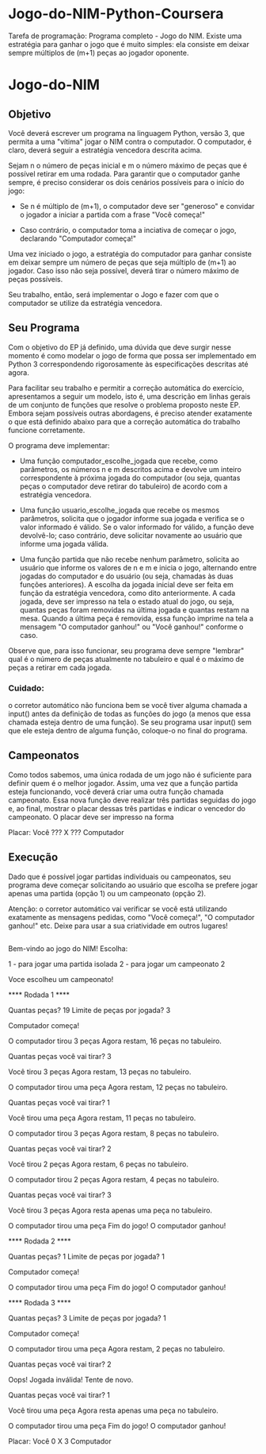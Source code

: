 # Jogo-do-NIM-Python-Coursera
Tarefa de programação: Programa completo - Jogo do NIM. Existe uma estratégia para ganhar o jogo que é muito simples: ela consiste em deixar sempre múltiplos de (m+1) peças ao jogador oponente.

# Jogo-do-NIM

## Objetivo

Você deverá escrever um programa na linguagem Python, versão 3, que permita a uma "vítima" jogar o NIM contra o computador. O computador, é claro, deverá seguir a estratégia vencedora descrita acima.

Sejam n o número de peças inicial e m o número máximo de peças que é possível retirar em uma rodada. Para garantir que o computador ganhe sempre, é preciso considerar os dois cenários possíveis para o início do jogo:

* Se n é múltiplo de (m+1), o computador deve ser "generoso" e convidar o jogador a iniciar a partida com a frase "Você começa!"

* Caso contrário, o computador toma a inciativa de começar o jogo, declarando "Computador começa!"

Uma vez iniciado o jogo, a estratégia do computador para ganhar consiste em deixar sempre um número de peças que seja múltiplo de (m+1) ao jogador. Caso isso não seja possível, deverá tirar o número máximo de peças possíveis.

Seu trabalho, então, será implementar o Jogo e fazer com que o computador se utilize da estratégia vencedora.

## Seu Programa
Com o objetivo do EP já definido, uma dúvida que deve surgir nesse momento é como modelar o jogo de forma que possa ser implementado em Python 3 correspondendo rigorosamente às especificações descritas até agora.

Para facilitar seu trabalho e permitir a correção automática do exercício, apresentamos a seguir um modelo, isto é, uma descrição em linhas gerais de um conjunto de funções que resolve o problema proposto neste EP. Embora sejam possíveis outras abordagens, é preciso atender exatamente o que está definido abaixo para que a correção automática do trabalho funcione corretamente.

O programa deve implementar:

* Uma função computador_escolhe_jogada que recebe, como parâmetros, os números n e m descritos acima e devolve um inteiro correspondente à próxima jogada do computador (ou seja, quantas peças o computador deve retirar do tabuleiro) de acordo com a estratégia vencedora.

* Uma função usuario_escolhe_jogada que recebe os mesmos parâmetros, solicita que o jogador informe sua jogada e verifica se o valor informado é válido. Se o valor informado for válido, a função deve devolvê-lo; caso contrário, deve solicitar novamente ao usuário que informe uma jogada válida.

* Uma função partida que não recebe nenhum parâmetro, solicita ao usuário que informe os valores de n e m e inicia o jogo, alternando entre jogadas do computador e do usuário (ou seja, chamadas às duas funções anteriores). A escolha da jogada inicial deve ser feita em função da estratégia vencedora, como dito anteriormente. A cada jogada, deve ser impresso na tela o estado atual do jogo, ou seja, quantas peças foram removidas na última jogada e quantas restam na mesa. Quando a última peça é removida, essa função imprime na tela a mensagem "O computador ganhou!" ou "Você ganhou!" conforme o caso.

Observe que, para isso funcionar, seu programa deve sempre "lembrar" qual é o número de peças atualmente no tabuleiro e qual é o máximo de peças a retirar em cada jogada.

### Cuidado: 
o corretor automático não funciona bem se você tiver alguma chamada a input() antes da definição de todas as funções do jogo (a menos que essa chamada esteja dentro de uma função). Se seu programa usar input() sem que ele esteja dentro de alguma função, coloque-o no final do programa.

## Campeonatos
Como todos sabemos, uma única rodada de um jogo não é suficiente para definir quem é o melhor jogador. Assim, uma vez que a função partida esteja funcionando, você deverá criar uma outra função chamada campeonato. Essa nova função deve realizar três partidas seguidas do jogo e, ao final, mostrar o placar dessas três partidas e indicar o vencedor do campeonato. O placar deve ser impresso na forma

Placar: Você ??? X ??? Computador

## Execução
Dado que é possível jogar partidas individuais ou campeonatos, seu programa deve começar solicitando ao usuário que escolha se prefere jogar apenas uma partida (opção 1) ou um campeonato (opção 2).

Atenção: o corretor automático vai verificar se você está utilizando exatamente as mensagens pedidas, como "Você começa!", "O computador ganhou!" etc. Deixe para usar a sua criatividade em outros lugares!


##

Bem-vindo ao jogo do NIM! Escolha:

1 - para jogar uma partida isolada
2 - para jogar um campeonato 2

Voce escolheu um campeonato!


**** Rodada 1 ****

Quantas peças? 19
Limite de peças por jogada? 3

Computador começa!

O computador tirou 3 peças
Agora restam, 16 peças no tabuleiro.

Quantas peças você vai tirar? 3

Você tirou 3 peças
Agora restam, 13 peças no tabuleiro.


O computador tirou uma peça
Agora restam, 12 peças no tabuleiro.

Quantas peças você vai tirar? 1

Você tirou uma peça
Agora restam, 11 peças no tabuleiro.


O computador tirou 3 peças
Agora restam, 8 peças no tabuleiro.

Quantas peças você vai tirar? 2

Você tirou 2 peças
Agora restam, 6 peças no tabuleiro.


O computador tirou 2 peças
Agora restam, 4 peças no tabuleiro.

Quantas peças você vai tirar? 3

Você tirou 3 peças
Agora resta apenas uma peça no tabuleiro.


O computador tirou uma peça
Fim do jogo! O computador ganhou!

**** Rodada 2 ****

Quantas peças? 1
Limite de peças por jogada? 1

Computador começa!

O computador tirou uma peça
Fim do jogo! O computador ganhou!

**** Rodada 3 ****

Quantas peças? 3
Limite de peças por jogada? 1

Computador começa!

O computador tirou uma peça
Agora restam, 2 peças no tabuleiro.

Quantas peças você vai tirar? 2

Oops! Jogada inválida! Tente de novo.

Quantas peças você vai tirar? 1

Você tirou uma peça
Agora resta apenas uma peça no tabuleiro.


O computador tirou uma peça
Fim do jogo! O computador ganhou!

Placar: Você 0 X 3 Computador
